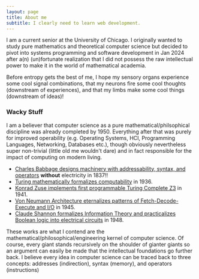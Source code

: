 ```yaml
---
layout: page
title: About me
subtitle: I clearly need to learn web development.
---
```


I am a current senior at the University of Chicago. I originally wanted to study pure mathematics and theoretical computer science but decided to pivot into systems programming and software development in Jan 2024 after a(n) (un)fortunate realization that I did not possess the raw intellectual power to make it in the world of mathematical academia.  

Before entropy gets the best of me, I hope my sensory organs experience some cool signal combinations, that my neurons fire some cool thoughts (downstream of experiences), and that my limbs make some cool things (downstream of ideas)!

### Wacky Stuff
I am a believer that computer science as a pure mathematical/philsophical discipline was already completed by 1950. Everything after that was purely for improved operability (e.g. Operating Systems, HCI, Programming Languages, Networking, Databases etc.), though obviously nevertheless super non-trivial (little old me wouldn't dare) and in fact responsible for the impact of computing on modern living. 
- [Charles Babbage designs machinery with addressability, syntax, and operators](https://arxiv.org/pdf/2311.04371) **without** electricity in 1837!!
- [Turing mathematically formalizes computability](https://www.cs.virginia.edu/~robins/Turing_Paper_1936.pdf) in 1936.
- [Konrad Zuse implements first programmable Turing Complete Z3](https://en.wikipedia.org/wiki/Z3_(computer)) in 1941.
- [Von Neumann Architecture eternalizes patterns of Fetch-Decode-Execute and I/O](https://web.mit.edu/sts.035/www/PDFs/edvac.pdf) in 1945.
- [Claude Shannon formalizes Information Theory and practicalizes Boolean logic into electrical circuits](https://people.math.harvard.edu/~ctm/home/text/others/shannon/entropy/entropy.pdf) in 1948.

These works are what I contend are the mathematical/philosophical/engineering kernel of computer science. Of course, every giant stands recursively on the shoulder of gianter giants so an argument can easily be made that the intellectual foundations go further back. I believe every idea in computer science can be traced back to three concepts: addresses (indirection), syntax (memory), and operators (instructions)

<!--- Markdown commented out
To be honest, I'm having some trouble remembering right now, so why don't you just watch [my movie](https://en.wikipedia.org/wiki/The_Princess_Bride_%28film%29) and it will answer **all** your questions.
--->
